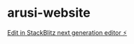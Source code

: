 # arusi-website

[Edit in StackBlitz next generation editor ⚡️](https://stackblitz.com/~/github.com/neria05/arusi-website)
